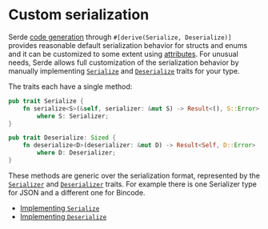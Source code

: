 # Custom serialization

Serde [code generation](codegen.md) through `#[derive(Serialize, Deserialize)]`
provides reasonable default serialization behavior for structs and enums and it
can be customized to some extent using [attributes](attributes.md). For unusual
needs, Serde allows full customization of the serialization behavior by manually
implementing [`Serialize`](http://docs.serde.rs/serde/ser/trait.Serialize.html)
and [`Deserialize`](http://docs.serde.rs/serde/de/trait.Deserialize.html) traits
for your type.

The traits each have a single method:

```rust
pub trait Serialize {
    fn serialize<S>(&self, serializer: &mut S) -> Result<(), S::Error>
        where S: Serializer;
}

pub trait Deserialize: Sized {
    fn deserialize<D>(deserializer: &mut D) -> Result<Self, D::Error>
        where D: Deserializer;
}
```

These methods are generic over the serialization format, represented by the
[`Serializer`](http://docs.serde.rs/serde/ser/trait.Serializer.html) and
[`Deserializer`](http://docs.serde.rs/serde/de/trait.Deserializer.html) traits.
For example there is one Serializer type for JSON and a different one for
Bincode.

- [Implementing `Serialize`](impl-serialize.md)
- [Implementing `Deserialize`](impl-deserialize.md)
